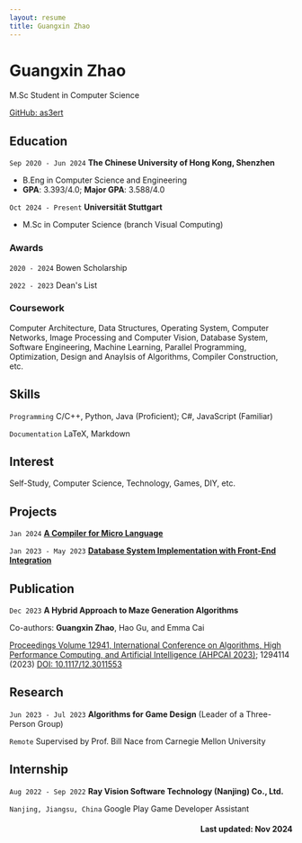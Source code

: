 ```yaml
---
layout: resume
title: Guangxin Zhao
---
```

# Guangxin Zhao
M.Sc Student in Computer Science

<div id="webaddress">
<a href="https://github.com/as3ert">GitHub: as3ert</a>
</div>

## Education

`Sep 2020 - Jun 2024`
__The Chinese University of Hong Kong, Shenzhen__

- B.Eng in Computer Science and Engineering
- **GPA**: 3.393/4.0; **Major GPA**: 3.588/4.0

`Oct 2024 - Present`
__Universität Stuttgart__

- M.Sc in Computer Science (branch Visual Computing)

### Awards

`2020 - 2024`
Bowen Scholarship

`2022 - 2023`
Dean's List

### Coursework

Computer Architecture, Data Structures, Operating System, Computer Networks, Image Processing and Computer Vision, Database System, Software Engineering, Machine Learning, Parallel Programming, Optimization, Design and Anaylsis of Algorithms, Compiler Construction, etc.

## Skills

`Programming`
C/C++, Python, Java (Proficient); C#, JavaScript (Familiar)

`Documentation`
LaTeX, Markdown

## Interest

Self-Study, Computer Science, Technology, Games, DIY, etc.

## Projects

`Jan 2024`
<a href="https://github.com/as3ert/micro-compiler">__A Compiler for Micro Language__</a>

`Jan 2023 - May 2023`
<a href="https://github.com/as3ert/CSC3170">__Database System Implementation with Front-End Integration__</a>

## Publication

`Dec 2023`
__A Hybrid Approach to Maze Generation Algorithms__

Co-authors: **Guangxin Zhao**, Hao Gu, and Emma Cai

<a href="https://www.spiedigitallibrary.org/conference-proceedings-of-spie/12941.toc;1294114">Proceedings Volume 12941, International Conference on Algorithms, High Performance Computing, and Artificial Intelligence (AHPCAI 2023)</a>; 1294114 (2023) <a href="https://doi.org/10.1117/12.3011553">DOI: 10.1117/12.3011553</a>

## Research

`Jun 2023 - Jul 2023`
__Algorithms for Game Design__ (Leader of a Three-Person Group)

`Remote`
Supervised by Prof. Bill Nace from Carnegie Mellon University

## Internship

`Aug 2022 - Sep 2022`
__Ray Vision Software Technology (Nanjing) Co., Ltd.__

`Nanjing, Jiangsu, China`
Google Play Game Developer Assistant

<h4 align="right">Last updated: Nov 2024</h4>